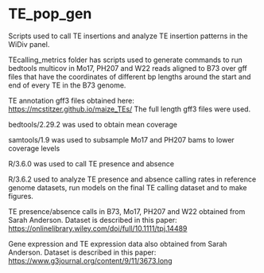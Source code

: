 # TE_pop_gen
Scripts used to call TE insertions and analyze TE insertion patterns in the WiDiv panel. 

TEcalling_metrics folder has scripts used to generate commands to run bedtools multicov in Mo17, PH207 and W22 reads aligned to B73 over gff files that have the coordinates of different bp lengths around the start and end of every TE in the B73 genome. 

TE annotation gff3 files obtained here: https://mcstitzer.github.io/maize_TEs/
The full length gff3 files were used. 

bedtools/2.29.2 was used to obtain mean coverage

samtools/1.9 was used to subsample Mo17 and PH207 bams to lower coverage levels 

R/3.6.0 was used to call TE presence and absence

R/3.6.2 used to analyze TE presence and absence calling rates in reference genome datasets, run models on the final TE calling dataset and to make figures.

TE presence/absence calls in B73, Mo17, PH207 and W22 obtained from Sarah Anderson. Dataset is described in this paper: https://onlinelibrary.wiley.com/doi/full/10.1111/tpj.14489

Gene expression and TE expression data also obtained from Sarah Anderson. Dataset is described in this paper: https://www.g3journal.org/content/9/11/3673.long
